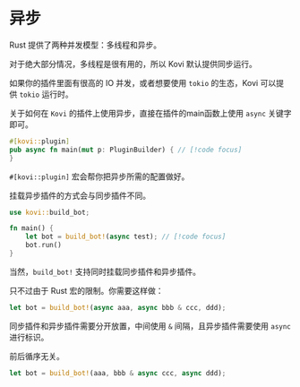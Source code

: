 # 异步

Rust 提供了两种并发模型：多线程和异步。

对于绝大部分情况，多线程是很有用的，所以 Kovi 默认提供同步运行。

如果你的插件里面有很高的 IO 并发，或者想要使用 `tokio` 的生态，Kovi 可以提供 `tokio` 运行时。

关于如何在 `Kovi` 的插件上使用异步，直接在插件的main函数上使用 `async` 关键字即可。

```rust
#[kovi::plugin]
pub async fn main(mut p: PluginBuilder) { // [!code focus]
}
```

```#[kovi::plugin]``` 宏会帮你把异步所需的配置做好。

挂载异步插件的方式会与同步插件不同。

```rust
use kovi::build_bot;

fn main() {
    let bot = build_bot!(async test); // [!code focus]
    bot.run()
}
```

当然，`build_bot!` 支持同时挂载同步插件和异步插件。

只不过由于 Rust 宏的限制。你需要这样做：

```rust
let bot = build_bot!(async aaa, async bbb & ccc, ddd);
```

同步插件和异步插件需要分开放置，中间使用 `&` 间隔，且异步插件需要使用 `async` 进行标识。

前后循序无关。

```rust
let bot = build_bot!(aaa, bbb & async ccc, async ddd);
```